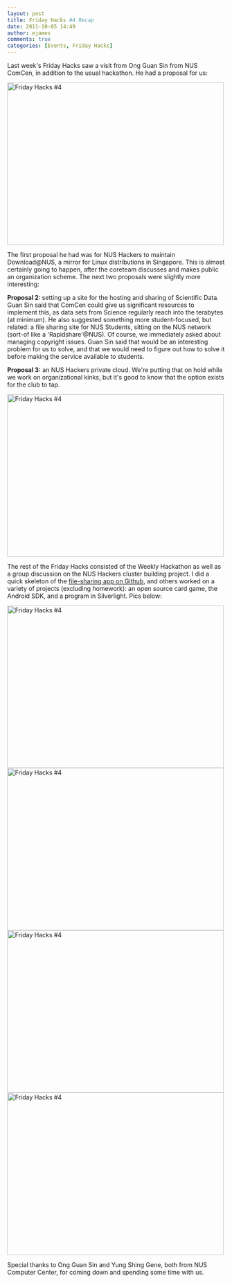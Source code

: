 ```yaml
---
layout: post
title: Friday Hacks #4 Recap
date: 2011-10-05 14:49
author: ejames
comments: true
categories: [Events, Friday Hacks]
---
```

Last week's Friday Hacks saw a visit from Ong Guan Sin from NUS ComCen, in addition to the usual hackathon. He had a proposal for us:

<a href="http://www.flickr.com/photos/dienasty/6213498348/" title="Friday Hacks #4 by shadowsun7, on Flickr"><img src="http://farm7.static.flickr.com/6060/6213498348_421755d52b.jpg" width="500" height="375" alt="Friday Hacks #4"></a>

The first proposal he had was for NUS Hackers to maintain Download@NUS, a mirror for Linux distributions in Singapore. This is almost certainly going to happen, after the coreteam discusses and makes public an organization scheme. The next two proposals were slightly more interesting:

<strong>Proposal 2: </strong>setting up a site for the hosting and sharing of Scientific Data. Guan Sin said that ComCen could give us significant resources to implement this, as data sets from Science regularly reach into the terabytes (at minimum). He also suggested something more student-focused, but related: a file sharing site for NUS Students, sitting on the NUS network (sort-of like a 'Rapidshare'@NUS). Of course, we immediately asked about managing copyright issues. Guan Sin said that would be an interesting problem for us to solve, and that we would need to figure out how to solve it before making the service available to students.

<strong>Proposal 3:</strong> an NUS Hackers private cloud. We're putting that on hold while we work on organizational kinks, but it's good to know that the option exists for the club to tap. 

<a href="http://www.flickr.com/photos/dienasty/6212982069/" title="Friday Hacks #4 by shadowsun7, on Flickr"><img src="http://farm7.static.flickr.com/6102/6212982069_7e7c803cbc.jpg" width="500" height="375" alt="Friday Hacks #4"></a>

The rest of the Friday Hacks consisted of the Weekly Hackathon as well as a group discussion on the NUS Hackers cluster building project. I did a quick skeleton of the <a href="https://github.com/shadowsun7/nus-fileshare">file-sharing app on Github</a>, and others worked on a variety of projects (excluding homework): an open source card game, the Android SDK, and a program in Silverlight. Pics below:

<a href="http://www.flickr.com/photos/dienasty/6212987809/" title="Friday Hacks #4 by shadowsun7, on Flickr"><img src="http://farm7.static.flickr.com/6162/6212987809_41d8999375.jpg" width="500" height="375" alt="Friday Hacks #4"></a>
<a href="http://www.flickr.com/photos/dienasty/6212990863/" title="Friday Hacks #4 by shadowsun7, on Flickr"><img src="http://farm7.static.flickr.com/6093/6212990863_538fdd75d5.jpg" width="500" height="375" alt="Friday Hacks #4"></a>
<a href="http://www.flickr.com/photos/dienasty/6212995539/" title="Friday Hacks #4 by shadowsun7, on Flickr"><img src="http://farm7.static.flickr.com/6170/6212995539_3917bb7371.jpg" width="500" height="375" alt="Friday Hacks #4"></a>
<a href="http://www.flickr.com/photos/dienasty/6213506912/" title="Friday Hacks #4 by shadowsun7, on Flickr"><img src="http://farm7.static.flickr.com/6232/6213506912_60d16613a1.jpg" width="500" height="375" alt="Friday Hacks #4"></a>

Special thanks to Ong Guan Sin and Yung Shing Gene, both from NUS Computer Center, for coming down and spending some time with us.
